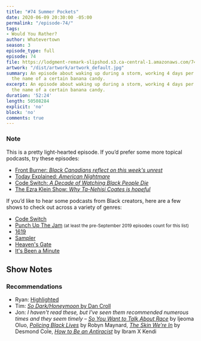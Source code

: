 ```yaml
---
title: "#74 Summer Pockets"
date: 2020-06-09 20:30:00 -05:00
permalink: "/episode-74/"
tags:
- Would You Rather?
author: Whatevertown
season: 3
episode_type: full
episode: 74
file: https://lodgment-remark-slipshod.s3.ca-central-1.amazonaws.com/74.mp3
artwork: "/dist/artwork/artwork_default.jpg"
summary: An episode about waking up during a storm, working 4 days per week, and remembering
  the name of a certain banana candy.
excerpt: An episode about waking up during a storm, working 4 days per week, and remembering
  the name of a certain banana candy.
duration: '52:24'
length: 50508284
explicit: 'no'
block: 'no'
comments: true
---
```


### Note
This is a pretty light-hearted episode. If you’d prefer some more topical podcasts, try these episodes:
- [Front Burner: *Black Canadians reflect on this week's unrest*](https://overcast.fm/+PFU_p3H-k)
- [Today Explained: *American Nightmare*](https://overcast.fm/+WEGmBUUUE)
- [Code Switch: *A Decade of Watching Black People Die*](https://overcast.fm/+HuuvvTwoc)
- [The Ezra Klein Show: *Why Ta-Nehisi Coates is hopeful*](https://overcast.fm/+QLhXcClFM)

If you’d like to hear some podcasts from Black creators, here are a few shows to check out across a variety of genres:
- [Code Switch](https://www.npr.org/sections/codeswitch/)
- [Punch Up The Jam](https://headgum.com/punch-up-the-jam) <small>(at least the pre-September 2019 episodes count for this list)</small>
- [1619](https://www.nytimes.com/2020/01/23/podcasts/1619-podcast.html)
- [Sampler](https://gimletmedia.com/shows/sampler)
- [Heaven's Gate](https://www.heavensgate.show)
- [It's Been a Minute](https://www.npr.org/podcasts/510317/its-been-a-minute-with-sam-sanders)

## Show Notes

### Recommendations
- Ryan: [Highlighted](https://highlighted-app.webflow.io)
- Tim: [*So Dark/Honeymoon* by Dan Croll](https://open.spotify.com/album/6ECKkTFBqGAsRorCvZqNA6?si=r1MffyQTReSTljjun-mb0g)
- Jon: *I haven't read these, but I've seen them recommended numerous times and they seem timely* – [*So You Want to Talk About Race*](https://www.goodreads.com/book/show/35099718-so-you-want-to-talk-about-race) by Ijeoma Oluo, [*Policing Black Lives*](https://www.goodreads.com/book/show/35090592-policing-black-lives) by Robyn Maynard, [*The Skin We’re In*](https://www.goodreads.com/book/show/50870424-the-skin-we-re-in) by Desmond Cole, [*How to Be an Antiracist*](https://www.goodreads.com/book/show/40265832-how-to-be-an-antiracist) by Ibram X Kendi
